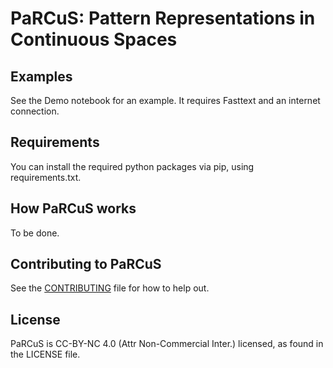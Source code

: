# PaRCuS: Pattern Representations in Continuous Spaces

## Examples
See the Demo notebook for an example. It requires Fasttext and an internet connection.

## Requirements

You can install the required python packages via pip, using requirements.txt.

## How PaRCuS works
To be done.


## Contributing to PaRCuS
See the [CONTRIBUTING](CONTRIBUTING.md) file for how to help out.

## License
PaRCuS is CC-BY-NC 4.0 (Attr Non-Commercial Inter.) licensed, as found in the LICENSE file.
